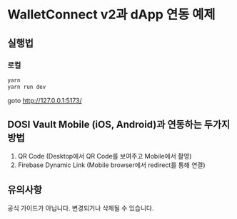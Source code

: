 # WalletConnect v2과 dApp 연동 예제

## 실행법

### 로컬

```bash
yarn
yarn run dev
```

goto http://127.0.0.1:5173/

## DOSI Vault Mobile (iOS, Android)과 연동하는 두가지 방법

1. QR Code (Desktop에서 QR Code를 보여주고 Mobile에서 촬영)
2. Firebase Dynamic Link (Mobile browser에서 redirect를 통해 연결)

## 유의사항

공식 가이드가 아닙니다. 변경되거나 삭제될 수 있습니다.
